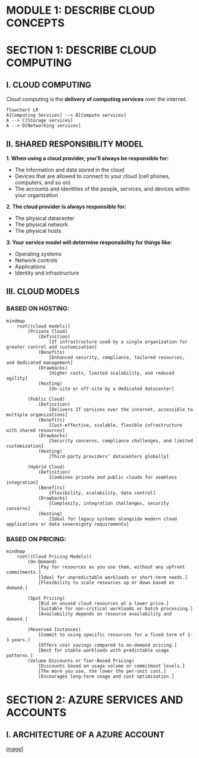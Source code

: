 # MODULE 1: DESCRIBE CLOUD CONCEPTS

# SECTION 1: DESCRIBE CLOUD COMPUTING

## I. CLOUD COMPUTING

Cloud computing is the **delivery of computing services** over the internet.

```mermaid
flowchart LR
A[Computing Services] --> B[Compute services]
A --> C[Storage services]
A --> D[Networking services]

```

## II. SHARED RESPONSIBILITY MODEL

**1. When using a cloud provider, you’ll always be responsible for:**

- The information and data stored in the cloud
- Devices that are allowed to connect to your cloud (cell phones, computers, and so on)
- The accounts and identities of the people, services, and devices within your organization

**2. The cloud provider is always responsible for:**

- The physical datacenter
- The physical network
- The physical hosts

**3. Your service model will determine responsibility for things like:**

- Operating systems
- Network controls
- Applications
- Identity and infrastructure

## III. CLOUD MODELS

### BASED ON HOSTING:

```mermaid
mindmap
    root((cloud models))
        (Private Cloud)
            (Definition)
                [IT infrastructure used by a single organization for greater control and customization]
            (Benefits)
                [Enhanced security, compliance, tailored resources, and dedicated management]
            (Drawbacks)
                [Higher costs, limited scalability, and reduced agility]
            (Hosting)
                [On-site or off-site by a dedicated datacenter]

        (Public Cloud)
            (Definition)
                [Delivers IT services over the internet, accessible to multiple organizations]
            (Benefits)
                [Cost-effective, scalable, flexible infrastructure with shared resources]
            (Drawbacks)
                [Security concerns, compliance challenges, and limited customization]
            (Hosting)
                [Third-party providers’ datacenters globally]

        (Hybrid Cloud)
            (Definition)
                [Combines private and public clouds for seamless integration]
            (Benefits)
                [Flexibility, scalability, data control]
            (Drawbacks)
                [Complexity, integration challenges, security concerns]
            (Hosting)
                [Ideal for legacy systems alongside modern cloud applications or data sovereignty requirements]

```

### BASED ON PRICING:

```mermaid
mindmap
    root((Cloud Pricing Models))
        (On-Demand)
            [Pay for resources as you use them, without any upfront commitments.]
            [Ideal for unpredictable workloads or short-term needs.]
            [Flexibility to scale resources up or down based on demand.]

        (Spot Pricing)
            [Bid on unused cloud resources at a lower price.]
            [Suitable for non-critical workloads or batch processing.]
            [Availability depends on resource availability and demand.]

        (Reserved Instances)
            [Commit to using specific resources for a fixed term of 1-3 years.]
            [Offers cost savings compared to on-demand pricing.]
            [Best for stable workloads with predictable usage patterns.]
        (Volume Discounts or Tier-Based Pricing)
            [Discounts based on usage volume or commitment levels.]
            [The more you use, the lower the per-unit cost.]
            [Encourages long-term usage and cost optimization.]
```

# SECTION 2: AZURE SERVICES AND ACCOUNTS

## I. ARCHITECTURE OF A AZURE ACCOUNT

[image1](./image.png)




